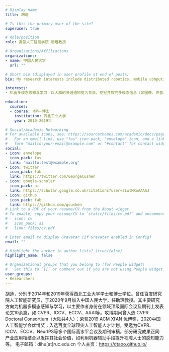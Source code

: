 ```yaml
---
# Display name
title: 胡迪

# Is this the primary user of the site?
superuser: true

# Role/position
role: 高瓴人工智能学院 助理教授

# Organizations/Affiliations
organizations:
- name: 中国人民大学
  url: ""

# Short bio (displayed in user profile at end of posts)
bio: My research interests include distributed robotics, mobile computing and programmable matter.

interests:
- 机器多模态感知与学习：以大脑的多通道知觉为背景，挖掘并探究多模态信息（如图像、声音、触觉等）在机器感知、推理与理解等方向的潜在问题与方法，让机器具备『多感官认知能力』。

education:
  courses:
  - course: 本科-博士
    institution: 西北工业大学
    year: 2010-2019年

# Social/Academic Networking
# For available icons, see: https://sourcethemes.com/academic/docs/page-builder/#icons
#   For an email link, use "fas" icon pack, "envelope" icon, and a link in the
#   form "mailto:your-email@example.com" or "#contact" for contact widget.
social:
- icon: envelope
  icon_pack: fas
  link: 'mailto:test@example.org'
- icon: twitter
  icon_pack: fab
  link: https://twitter.com/GeorgeCushen
- icon: google-scholar
  icon_pack: ai
  link: https://scholar.google.co.uk/citations?user=sIwtMXoAAAAJ
- icon: github
  icon_pack: fab
  link: https://github.com/gcushen
# Link to a PDF of your resume/CV from the About widget.
# To enable, copy your resume/CV to `static/files/cv.pdf` and uncomment the lines below.
# - icon: cv
#   icon_pack: ai
#   link: files/cv.pdf

# Enter email to display Gravatar (if Gravatar enabled in Config)
email: ""

# Highlight the author in author lists? (true/false)
highlight_name: false

# Organizational groups that you belong to (for People widget)
#   Set this to `[]` or comment out if you are not using People widget.
user_groups:
- Researchers
---
```


胡迪，分别于2014年和2019年获得西北工业大学学士和博士学位。曾任百度研究院人工智能研究员，于2020年9月加入中国人民大学，任助理教授。其主要研究方向为机器多模态感知与学习，以主要作者身份在领域顶级国际会议及期刊上发表论文10余篇，如 CVPR、ICCV、ECCV、AAAI等。攻博期间曾入选 CVPR Doctoral Consortium（大陆共4人）；荣获2019 ACM XI’AN 优博奖，2020中国人工智能学会优博奖；入选百度全球顶尖人工智能人才计划。受邀为CVPR、ICCV、ECCV、NeurIPS等多个国际高水平会议及期刊审稿。部分研究成果正同产业应用相结合以发挥其社会价值，如利用机器辅助手段提升视障人士的感知能力等。
电子邮箱：dihu[at]ruc.edu.cn
个人主页：https://dtaoo.github.io/
